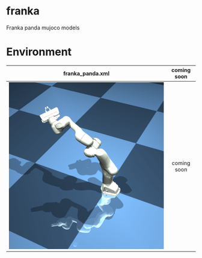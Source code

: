 # franka
Franka panda mujoco models


# Environment

franka_panda.xml           |  coming soon
:-------------------------:|:-------------------------:
![Alt text](franka_panda.png?raw=false "sawyer") |  coming soon

